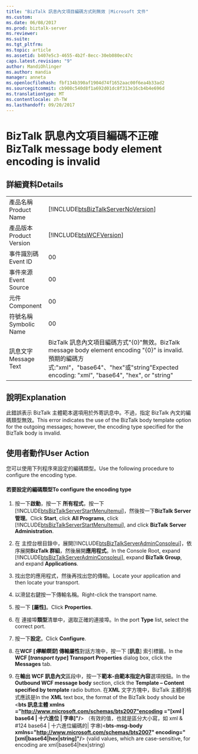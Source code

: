 ```yaml
---
title: "BizTalk 訊息內文項目編碼方式則無效 |Microsoft 文件"
ms.custom: 
ms.date: 06/08/2017
ms.prod: biztalk-server
ms.reviewer: 
ms.suite: 
ms.tgt_pltfrm: 
ms.topic: article
ms.assetid: b407e5c3-4655-4b2f-8ecc-30eb080ec47c
caps.latest.revision: "9"
author: MandiOhlinger
ms.author: mandia
manager: anneta
ms.openlocfilehash: fbf134b390af1904d74f1652aac00f6ea4b33ad2
ms.sourcegitcommit: cb908c540d8f1a692d01dc8f313e16cb4b4e696d
ms.translationtype: MT
ms.contentlocale: zh-TW
ms.lasthandoff: 09/20/2017
---
```

# <a name="biztalk-message-body-element-encoding-is-invalid"></a><span data-ttu-id="6a6a4-102">BizTalk 訊息內文項目編碼不正確</span><span class="sxs-lookup"><span data-stu-id="6a6a4-102">BizTalk message body element encoding is invalid</span></span>
## <a name="details"></a><span data-ttu-id="6a6a4-103">詳細資料</span><span class="sxs-lookup"><span data-stu-id="6a6a4-103">Details</span></span>  
  
|||  
|-|-|  
|<span data-ttu-id="6a6a4-104">產品名稱</span><span class="sxs-lookup"><span data-stu-id="6a6a4-104">Product Name</span></span>|[!INCLUDE[btsBizTalkServerNoVersion](../includes/btsbiztalkservernoversion-md.md)]|  
|<span data-ttu-id="6a6a4-105">產品版本</span><span class="sxs-lookup"><span data-stu-id="6a6a4-105">Product Version</span></span>|[!INCLUDE[btsWCFVersion](../includes/btswcfversion-md.md)]|  
|<span data-ttu-id="6a6a4-106">事件識別碼</span><span class="sxs-lookup"><span data-stu-id="6a6a4-106">Event ID</span></span>|<span data-ttu-id="6a6a4-107">0</span><span class="sxs-lookup"><span data-stu-id="6a6a4-107">0</span></span>|  
|<span data-ttu-id="6a6a4-108">事件來源</span><span class="sxs-lookup"><span data-stu-id="6a6a4-108">Event Source</span></span>|<span data-ttu-id="6a6a4-109">0</span><span class="sxs-lookup"><span data-stu-id="6a6a4-109">0</span></span>|  
|<span data-ttu-id="6a6a4-110">元件</span><span class="sxs-lookup"><span data-stu-id="6a6a4-110">Component</span></span>|<span data-ttu-id="6a6a4-111">0</span><span class="sxs-lookup"><span data-stu-id="6a6a4-111">0</span></span>|  
|<span data-ttu-id="6a6a4-112">符號名稱</span><span class="sxs-lookup"><span data-stu-id="6a6a4-112">Symbolic Name</span></span>|<span data-ttu-id="6a6a4-113">0</span><span class="sxs-lookup"><span data-stu-id="6a6a4-113">0</span></span>|  
|<span data-ttu-id="6a6a4-114">訊息文字</span><span class="sxs-lookup"><span data-stu-id="6a6a4-114">Message Text</span></span>|<span data-ttu-id="6a6a4-115">BizTalk 訊息內文項目編碼方式"{0}"無效。</span><span class="sxs-lookup"><span data-stu-id="6a6a4-115">BizTalk message body element encoding "{0}" is invalid.</span></span> <span data-ttu-id="6a6a4-116">預期的編碼方式:"xml"，"base64"、"hex"或"string"</span><span class="sxs-lookup"><span data-stu-id="6a6a4-116">Expected encoding: "xml", "base64", "hex", or "string"</span></span>|  
  
## <a name="explanation"></a><span data-ttu-id="6a6a4-117">說明</span><span class="sxs-lookup"><span data-stu-id="6a6a4-117">Explanation</span></span>  
 <span data-ttu-id="6a6a4-118">此錯誤表示 BizTalk 主體範本選項用於外寄訊息中。不過，指定 BizTalk 內文的編碼類型無效。</span><span class="sxs-lookup"><span data-stu-id="6a6a4-118">This error indicates the use of the BizTalk body template option for the outgoing messages; however, the encoding type specified for the BizTalk body is invalid.</span></span>  
  
## <a name="user-action"></a><span data-ttu-id="6a6a4-119">使用者動作</span><span class="sxs-lookup"><span data-stu-id="6a6a4-119">User Action</span></span>  
 <span data-ttu-id="6a6a4-120">您可以使用下列程序來設定的編碼類型。</span><span class="sxs-lookup"><span data-stu-id="6a6a4-120">Use the following procedure to configure the encoding type.</span></span>  
  
#### <a name="to-configure-the-encoding-type"></a><span data-ttu-id="6a6a4-121">若要設定的編碼類型</span><span class="sxs-lookup"><span data-stu-id="6a6a4-121">To configure the encoding type</span></span>  
  
1.  <span data-ttu-id="6a6a4-122">按一下**啟動**，按一下 **所有程式**，按一下  [!INCLUDE[btsBizTalkServerStartMenuItemui](../includes/btsbiztalkserverstartmenuitemui-md.md)]，然後按一下**BizTalk Server 管理**。</span><span class="sxs-lookup"><span data-stu-id="6a6a4-122">Click **Start**, click **All Programs**, click [!INCLUDE[btsBizTalkServerStartMenuItemui](../includes/btsbiztalkserverstartmenuitemui-md.md)], and click **BizTalk Server Administration**.</span></span>  
  
2.  <span data-ttu-id="6a6a4-123">在 主控台根目錄中，展開[!INCLUDE[btsBizTalkServerAdminConsoleui](../includes/btsbiztalkserveradminconsoleui-md.md)]，依序展開**BizTalk 群組**，然後展開**應用程式**。</span><span class="sxs-lookup"><span data-stu-id="6a6a4-123">In the Console Root, expand [!INCLUDE[btsBizTalkServerAdminConsoleui](../includes/btsbiztalkserveradminconsoleui-md.md)], expand **BizTalk Group**, and expand  **Applications**.</span></span>  
  
3.  <span data-ttu-id="6a6a4-124">找出您的應用程式，然後再找出您的傳輸。</span><span class="sxs-lookup"><span data-stu-id="6a6a4-124">Locate your application and then locate your transport.</span></span>  
  
4.  <span data-ttu-id="6a6a4-125">以滑鼠右鍵按一下傳輸名稱。</span><span class="sxs-lookup"><span data-stu-id="6a6a4-125">Right-click the transport name.</span></span>  
  
5.  <span data-ttu-id="6a6a4-126">按一下 **[屬性]**。</span><span class="sxs-lookup"><span data-stu-id="6a6a4-126">Click **Properties**.</span></span>  
  
6.  <span data-ttu-id="6a6a4-127">在 連接埠**類型**清單中，選取正確的連接埠。</span><span class="sxs-lookup"><span data-stu-id="6a6a4-127">In the port **Type** list, select the correct port.</span></span>  
  
7.  <span data-ttu-id="6a6a4-128">按一下**設定**。</span><span class="sxs-lookup"><span data-stu-id="6a6a4-128">Click **Configure**.</span></span>  
  
8.  <span data-ttu-id="6a6a4-129">在**WCF [***傳輸類型***] 傳輸屬性**對話方塊中，按一下 [**訊息**] 索引標籤。</span><span class="sxs-lookup"><span data-stu-id="6a6a4-129">In the **WCF [***transport type***] Transport Properties** dialog box, click the **Messages** tab.</span></span>  
  
9. <span data-ttu-id="6a6a4-130">在**輸出 WCF 訊息內文**區段中，按一下**範本-由範本指定內容**選項按鈕。</span><span class="sxs-lookup"><span data-stu-id="6a6a4-130">In the **Outbound WCF message body** section, click the **Template – Content specified by template** radio button.</span></span> <span data-ttu-id="6a6a4-131">在**XML**  文字方塊中，BizTalk 主體的格式應該是</span><span class="sxs-lookup"><span data-stu-id="6a6a4-131">In the **XML** text box, the format of the BizTalk body should be</span></span>   
    <span data-ttu-id="6a6a4-132">\<**bts 訊息主體 xmlns ="http://www.microsoft.com/schemas/bts2007"encoding ="[xml &#124; base64 &#124; 十六進位 &#124; 字串]"/**> （有效的值，也就是區分大小寫，如 xml & #124 base64 &#124; 十六進位編碼的&#124; 字串)</span><span class="sxs-lookup"><span data-stu-id="6a6a4-132">\<**bts-msg-body xmlns="http://www.microsoft.com/schemas/bts2007" encoding="[xml&#124;base64&#124;hex&#124;string]"/**>  (valid values, which are case-sensitive, for encoding are xml&#124;base64&#124;hex&#124;string)</span></span>